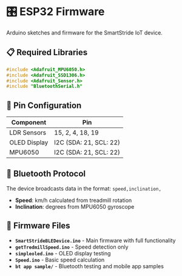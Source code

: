 # 🎛️ ESP32 Firmware

Arduino sketches and firmware for the SmartStride IoT device.

## 📋 Required Libraries

```cpp
#include <Adafruit_MPU6050.h>
#include <Adafruit_SSD1306.h>
#include <Adafruit_Sensor.h>
#include "BluetoothSerial.h"
```

## 🔌 Pin Configuration

| Component | Pin |
|-----------|-----|
| LDR Sensors | 15, 2, 4, 18, 19 |
| OLED Display | I2C (SDA: 21, SCL: 22) |
| MPU6050 | I2C (SDA: 21, SCL: 22) |

## 📡 Bluetooth Protocol

The device broadcasts data in the format: `speed,inclination,`

- **Speed**: km/h calculated from treadmill rotation
- **Inclination**: degrees from MPU6050 gyroscope

## 🔧 Firmware Files

- **`SmartStrideBLEDevice.ino`** - Main firmware with full functionality
- **`getTredmillSpeed.ino`** - Speed detection only
- **`simpleoled.ino`** - OLED display testing
- **`Speed.ino`** - Basic speed calculation
- **`bt app sample/`** - Bluetooth testing and mobile app samples
